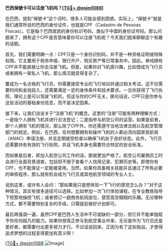 **巴西保號卡可以注册飞机吗？[[TG💪+ @esim1088](https://t.me/s/esim1088)]**

在巴西，提到“保號卡”这个词时，很多人可能会感到困惑。实际上，“保號卡”就是我们通常所说的巴西的身份证件，也就是CPF（Cadastro de Pessoas Físicas）。它是每个巴西居民的身份标识号码，类似于中国的身份证号码。那么问题来了，拥有这个CPF是否意味着你可以注册飞机呢？今天我们就来聊聊这个有趣的话题。

首先，我们需要明确一点：CPF只是一个身份识别码，并不是一种资格证明或特殊权限。它主要用于税务申报、银行开户、购买房产等日常事务中。因此，单纯拥有CPF并不能直接让你去注册飞机。但是，如果你对飞机感兴趣，比如想成为飞行员或者拥有一架私人飞机，那么情况就变得复杂了。

要成为一名合格的飞行员，你需要接受专业的飞行培训并通过相关考试。这不仅需要时间和金钱投入，还需要满足一定的身体条件和技术要求。一旦你获得了飞行执照，理论上是可以驾驶飞机的，但这与你的CPF无关。换句话说，CPF只是你参与这些活动的基础身份信息，而不是决定因素。

接下来，让我们谈谈关于“注册飞机”的概念。这里的“注册”可能有两种理解方式：一是指个人拥有飞机并进行合法登记；二是指参与航空公司的运营。如果是前者，即个人拥有飞机的情况，那么除了CPF外，你还需遵守当地法律法规以及航空管理部门的规定。例如，在巴西，任何想要拥有和操作飞机的人都必须向国家民航局（ANAC）申请注册，并且定期接受检查以确保飞机处于良好状态。此外，飞行员还需要持有有效的飞行执照，并且飞机本身也需要符合特定的安全标准。

而如果是后者，即加入航空公司工作的话，那就更加严格了。航空公司雇佣员工时会进行全面背景调查，包括但不限于查看个人信用记录、犯罪历史等。即使你有CPF，也不能保证一定能被录用。当然，如果你具备相关技能并且通过了所有必要的审核程序，那么就有机会成为飞行员或其他航空领域的专业人士。

说到这里，或许有人会问：“那如果我只是想体验一下飞行的感觉怎么办？”对于这种情况，其实有很多途径可以选择。比如参加一次飞行体验课程，在专业教练指导下短暂地操控飞机；或者预订一趟商务航班座位，感受高空翱翔的乐趣。无论哪种方式，都不需要特别复杂的手续，只需提前做好计划即可。

最后再强调一遍，虽然CPF是巴西人生活中不可或缺的一部分，但它并不能单独赋予你任何超凡的能力。如果你想真正参与到航空事业中来，无论是作为飞行员还是爱好者，都需要付出更多努力才行。不过话说回来，正因为有了这些挑战，才使得追求梦想的过程变得更加有意义啊！

[[TG💪+ @esim1088](https://t.me/s/esim1088) ![Image](https://i.postimg.cc/4NQfJmqS/Snipaste-2025-05-13-00-14-12.png)]